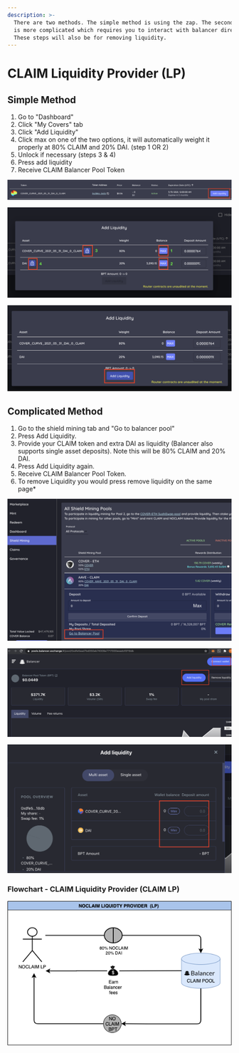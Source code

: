 ```yaml
---
description: >-
  There are two methods. The simple method is using the zap. The second method
  is more complicated which requires you to interact with balancer directly.
  These steps will also be for removing liquidity.
---
```


# CLAIM Liquidity Provider \(LP\)

## Simple Method

1. Go to "Dashboard"
2. Click "My Covers" tab
3. Click "Add Liquidity"
4. Click max on one of the two options, it will automatically weight it properly at 80% CLAIM and 20% DAI. \(step 1 OR 2\)
5. Unlock if necessary \(steps 3 & 4\)
6. Press add liquidity
7. Receive CLAIM Balancer Pool Token

![](../../../.gitbook/assets/screen-shot-2020-12-23-at-2.44.32-am.png)

![](../../../.gitbook/assets/screen-shot-2020-12-23-at-2.40.51-am.png)

![](../../../.gitbook/assets/screen-shot-2020-12-23-at-2.55.08-am.png)

## Complicated Method

1. Go to the shield mining tab and "Go to balancer pool"
2.  Press Add Liquidity.
3. Provide your CLAIM token and extra DAI as liquidity \(Balancer also supports single asset deposits\). Note this will be 80% CLAIM and 20% DAI.
4. Press Add Liquidity again.
5. Receive CLAIM Balancer Pool Token.
6. To remove Liquidity you would press remove liquidity on the same page\*

![](../../../.gitbook/assets/screen-shot-2020-12-23-at-2.36.30-am.png)

![](../../../.gitbook/assets/screen-shot-2020-12-02-at-11.01.03-pm%20%281%29.png)

![](../../../.gitbook/assets/screen-shot-2020-12-02-at-11.01.38-pm.png)

###                          Flowchart - CLAIM Liquidity Provider \(CLAIM LP\)

![](../../../.gitbook/assets/flowchart-noclaim-lp.png)



